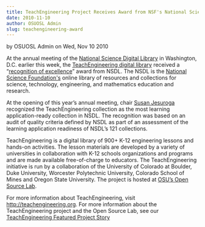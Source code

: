 ```yaml
---
title: TeachEngineering Project Receives Award from NSF's National Science Digital Library
date: 2010-11-10
author: OSUOSL Admin
slug: teachengineering-award
---
```

by OSUOSL Admin on Wed, Nov 10 2010

At the annual meeting of the [National Science Digital Library](http://nsdl.org/) in Washington,
D.C. earlier this week, the [TeachEngineering digital library](http://www.teachengineering.org/) received a
“[recognition of excellence](http://ecadw.colorado.edu/enotes/nov10/#Headline_One)” award from NSDL. The NSDL is the
[National Science Foundation's](http://www.nsf.gov/) online library of resources and collections for
science, technology, engineering, and mathematics education and research.

At the opening of this year’s annual meeting, chair [Susan Jesuroga](http://expertvoices.nsdl.org/community/author/jesuroga/) recognized
the TeachEngineering collection as the most learning application-ready
collection in NSDL. The recognition was based on an audit of quality criteria
defined by NSDL as part of an assessment of the learning application readiness
of NSDL’s 121 collections.

TeachEngineering is a digital library of 900+ K-12 engineering lessons and
hands-on activities. The lesson materials are developed by a variety of
universities in collaboration with K-12 schools organizations and programs and
are made available free-of-charge to educators. The TeachEngineering initiative
is run by a collaboration of the University of Colorado at Boulder, Duke
University, Worcester Polytechnic University, Colorado School of Mines and
Oregon State University. The project is hosted at [OSU’s Open Source Lab](/).

For more information about TeachEngineering, visit http://teachengineering.org.
For more information about the TeachEngineering project and the Open Source Lab,
see our [TeachEngineering Featured Project Story](/blog/teachengineering)
